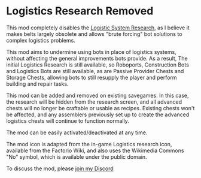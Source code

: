 Logistics Research Removed
==============

This mod completely disables the [Logistic System
Research](https://wiki.factorio.com/Logistic_system_(research)), as I believe
it makes belts largely obsolete and allows "brute forcing" bot solutions to
complex logistics problems.

This mod aims to undermine using bots in place of logistics systems, without
affecting the general improvements bots provide. As a result, The initial
Logistics Research is still available, so Roboports, Construction
Bots and Logistics Bots are still available, as are Passive Provider Chests and
Storage Chests, allowing bots to still resupply the player and perform building and repair tasks.

This mod can be added and removed on existing savegames. In this case, the research will be
hidden from the research screen, and all advanced chests will no longer be
craftable or usable as recipes. Existing chests won't be affected, and any
assemblers previously set up to create the advanced logistics chests will continue to
function normally.

The mod can be easily activated/deactivated at any time.

The mod icon is adapted from the in-game Logistics research icon, available
from the Factorio Wiki, and also uses the Wikimedia Commons
"No" symbol, which is available under the public domain.

To discuss the mod, please [join my Discord](https://discord.gg/U9zRaSEpW4)
